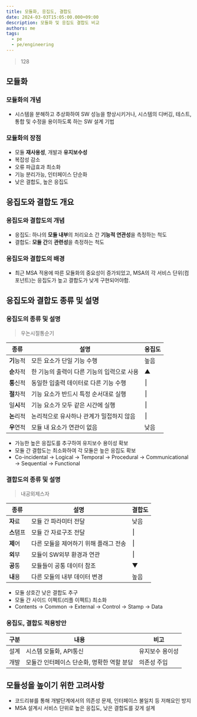 ```yaml
---
title: 모듈화, 응집도, 결합도
date: 2024-03-03T15:05:00.000+09:00
description: 모듈화 및 응집도 결합도 비교
authors: me
tags:
  - pe
  - pe/engineering
---
```


> 128

## 모듈화

### 모듈화의 개념

- 시스템을 분해하고 추상화하여 SW 성능을 향상시키거나, 시스템의 디버깅, 테스트, 통합 및 수정을 용이하도록 하는 SW 설계 기법

### 모듈화의 장점

- 모듈 **재사용성**, 개발과 **유지보수성**
- 복잡성 감소
- 오류 파급효과 최소화
- 기능 분리가능, 인터페이스 단순화
- 낮은 결합도, 높은 응집도

## 응집도와 결합도 개요

### 응집도와 결합도의 개념

- 응집도: 하나의 **모듈 내부**의 처리요소 간 **기능적 연관성**을 측정하는 척도
- 결합도: **모듈 간**의 **관련성**을 측정하는 척도

### 응집도와 결합도의 배경

- 최근 MSA 적용에 따른 모듈화의 중요성이 증가되었고, MSA의 각 서비스 단위(컴포넌트)는 응집도가 높고 결합도가 낮게 구현되어야함.

## 응집도와 결합도 종류 및 설명

### 응집도의 종류 및 설명

> 우논시절통순기

| 종류       | 설명                                       | 응집도 |
| ---------- | ------------------------------------------ | ------ |
| **기**능적 | 모든 요소가 단일 기능 수행                 | 높음   |
| **순**차적 | 한 기능의 출력이 다른 기능의 입력으로 사용 | ▲      |
| **통**신적 | 동일한 입출력 데이터로 다른 기능 수행      | ⎮      |
| **절**차적 | 기능 요소가 반드시 특정 순서대로 실행      | ⎮      |
| 일**시**적 | 기능 요소가 모두 같은 시간에 실행          | ⎮      |
| **논**리적 | 논리적으로 유사하나 관계가 밀접하지 않음   | ⎮      |
| **우**연적 | 모듈 내 요소가 연관이 없음                 | 낮음   |

- 가능한 높은 응집도를 추구하여 유지보수 용이성 확보
- 모듈 간 결합도는 최소화하여 각 모듈은 높은 응집도 확보
- Co-incidental -> Logical -> Temporal -> Procedural -> Communicational -> Sequential -> Functional

### 결합도의 종류 및 설명

> 내공외제스자

| 종류       | 설명                                  | 결합도 |
| ---------- | ------------------------------------- | ------ |
| **자**료   | 모듈 간 파라미터 전달                 | 낮음   |
| **스**탬프 | 모듈 간 자료구조 전달                 | ⎮      |
| **제**어   | 다른 모듈을 제어하기 위해 플래그 전송 | ⎮      |
| **외**부   | 모듈이 SW외부 환경과 연관             | ⎮      |
| **공**통   | 모듈들이 공통 데이터 참조             | ▼      |
| **내**용   | 다른 모듈의 내부 데이터 변경          | 높음   |

- 모듈 상호간 낮은 결합도 추구
- 모듈 간 사이드 이펙트(리플 이펙트) 최소화
- Contents -> Common -> External -> Control -> Stamp -> Data

### 응집도, 결합도 적용방안

| 구분 | 내용 | 비고 |
| --- | --- | --- |
| 설계 | 시스템 모듈화, API통신 | 유지보수 용이성 |
| 개발 | 모듈간 인터페이스 단순화, 명확한 역할 분담 | 의존성 주입 |

## 모듈성을 높이기 위한 고려사항

- 코드리뷰를 통해 개발단계에서의 의존성 문제, 인터페이스 불일치 등 저해요인 방지
- MSA 설계시 서비스 단위로 높은 응집도, 낮은 결합도를 갖게 설계
